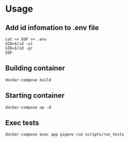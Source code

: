 # Usage

## Add id infomation to .env file

```
cat << EOF >> .env
UID=$(id -u)
GID=$(id -g)
EOF
```

## Building container

```
docker-compose build
```

## Starting container

```
docker-compose up -d
```

## Exec tests

```
docker-compose exec app pipenv run scripts/run_tests
```
